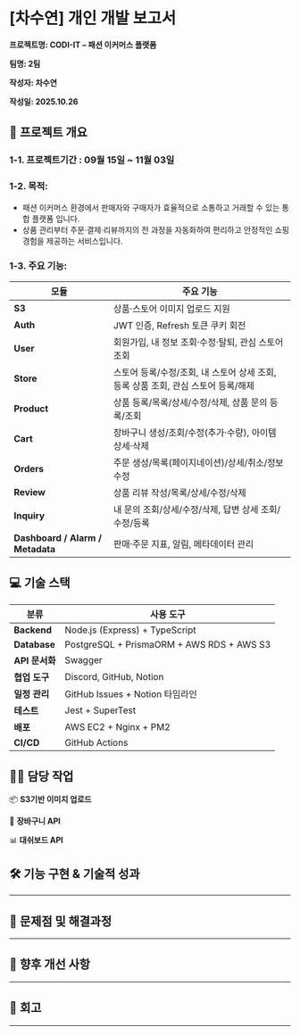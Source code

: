 # [차수연] 개인 개발 보고서
**프로젝트명: CODI-IT – 패션 이커머스 플랫폼**

**팀명: 2팀**

**작성자: 차수연**

**작성일: 2025.10.26**
## 📌 프로젝트 개요  
### 1-1. 프로젝트기간 : 09월 15일 ~ 11월 03일
### 1-2. 목적:
- 패션 이커머스 환경에서 판매자와 구매자가 효율적으로 소통하고 거래할 수 있는 통합 플랫폼 입니다.
- 상품 관리부터 주문·결제·리뷰까지의 전 과정을 자동화하여 편리하고 안정적인 쇼핑 경험을 제공하는 서비스입니다.
### 1-3. 주요 기능:
| 모듈            | 주요 기능                                                                 |
|-----------------|-------------------------------------------------------------------------|
| **S3**          | 상품·스토어 이미지 업로드 지원                                            |
| **Auth**        | JWT 인증, Refresh 토큰 쿠키 회전                                         |
| **User**        | 회원가입, 내 정보 조회·수정·탈퇴, 관심 스토어 조회                        |
| **Store**       | 스토어 등록/수정/조회, 내 스토어 상세 조회, 등록 상품 조회, 관심 스토어 등록/해제 |
| **Product**     | 상품 등록/목록/상세/수정/삭제, 상품 문의 등록/조회                        |
| **Cart**        | 장바구니 생성/조회/수정(추가·수량), 아이템 상세·삭제                     |
| **Orders**      | 주문 생성/목록(페이지네이션)/상세/취소/정보 수정                          |
| **Review**      | 상품 리뷰 작성/목록/상세/수정/삭제                                       |
| **Inquiry**     | 내 문의 조회/상세/수정/삭제, 답변 상세 조회/수정/등록                    |
| **Dashboard / Alarm / Metadata** | 판매·주문 지표, 알림, 메타데이터 관리                     |
## 💻 기술 스택
| 분류            | 사용 도구                              |
|-----------------|--------------------------------------------|
| **Backend**     | Node.js (Express) + TypeScript             |
| **Database**    | PostgreSQL + PrismaORM + AWS RDS + AWS S3  |
| **API 문서화**  | Swagger                                   |
| **협업 도구**   | Discord, GitHub, Notion                   |
| **일정 관리**   | GitHub Issues + Notion 타임라인           |
| **테스트**      | Jest + SuperTest                          |
| **배포**        | AWS EC2 + Nginx + PM2                     |
| **CI/CD**       | GitHub Actions                            |

## 👨‍💻 담당 작업  
📦 **S3기반 이미지 업로드**

🛒 **장바구니 API**

📊 **대쉬보드 API**

## 🛠️ 기능 구현 & 기술적 성과


---

## 🧩 문제점 및 해결과정


---

## 🚧 향후 개선 사항

--- 
## 🔁 회고



---
